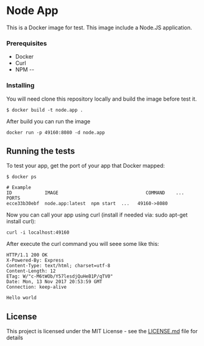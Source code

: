 # Node App

This is a Docker image for test. This image include a Node.JS application.


### Prerequisites

* Docker
* Curl
* NPM
--


### Installing

You will need clone this repository locally and build the image before test it.

```
$ docker build -t node.app .
```

After build you can run the image

```
docker run -p 49160:8080 -d node.app
```

## Running the tests

To test your app, get the port of your app that Docker mapped:

```
$ docker ps

# Example
ID            IMAGE                                COMMAND    ...   PORTS
ecce33b30ebf  node.app:latest  npm start  ...   49160->8080
```

Now you can call your app using curl (install if needed via: sudo apt-get install curl):

```
curl -i localhost:49160
```

After execute the curl command you will seee some like this:

```
HTTP/1.1 200 OK
X-Powered-By: Express
Content-Type: text/html; charset=utf-8
Content-Length: 12
ETag: W/"c-M6tWOb/Y57lesdjQuHeB1P/qTV0"
Date: Mon, 13 Nov 2017 20:53:59 GMT
Connection: keep-alive

Hello world
```

## License

This project is licensed under the MIT License - see the [LICENSE.md](LICENSE.md) file for details


